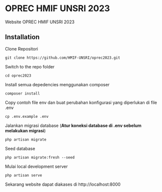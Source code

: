 # OPREC HMIF UNSRI 2023

 Website OPREC HMIF UNSRI 2023

## Installation

Clone Repositori

    git clone https://github.com/HMIF-UNSRI/oprec2023.git

Switch to the repo folder

    cd oprec2023

Install semua depedencies menggunakan composer

    composer install

Copy contoh file env dan buat perubahan konfigurasi yang diperlukan di file .env

    cp .env.example .env

Jalankan migrasi database (**Atur koneksi database di .env sebelum melakukan migrasi**)

    php artisan migrate

Seed database

    php artisan migrate:fresh --seed

Mulai local development server

    php artisan serve

Sekarang website dapat diakases di http://localhost:8000